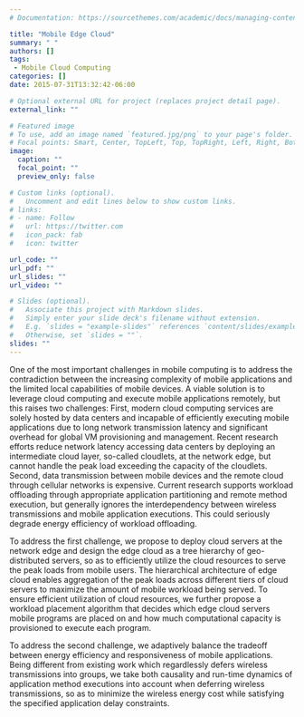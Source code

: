 ```yaml
---
# Documentation: https://sourcethemes.com/academic/docs/managing-content/

title: "Mobile Edge Cloud"
summary: " "
authors: []
tags: 
 - Mobile Cloud Computing
categories: []
date: 2015-07-31T13:32:42-06:00

# Optional external URL for project (replaces project detail page).
external_link: ""

# Featured image
# To use, add an image named `featured.jpg/png` to your page's folder.
# Focal points: Smart, Center, TopLeft, Top, TopRight, Left, Right, BottomLeft, Bottom, BottomRight.
image:
  caption: ""
  focal_point: ""
  preview_only: false

# Custom links (optional).
#   Uncomment and edit lines below to show custom links.
# links:
# - name: Follow
#   url: https://twitter.com
#   icon_pack: fab
#   icon: twitter

url_code: ""
url_pdf: ""
url_slides: ""
url_video: ""

# Slides (optional).
#   Associate this project with Markdown slides.
#   Simply enter your slide deck's filename without extension.
#   E.g. `slides = "example-slides"` references `content/slides/example-slides.md`.
#   Otherwise, set `slides = ""`.
slides: ""
---
```


One of the most important challenges in mobile computing is to address the contradiction between the increasing complexity of mobile applications and the limited local capabilities of mobile devices. A viable solution is to leverage cloud computing and execute mobile applications remotely, but this raises two challenges: First, modern cloud computing services are solely hosted by data centers and incapable of efficiently executing mobile applications due to long network transmission latency and significant overhead for global VM provisioning and management. Recent research efforts reduce network latency accessing data centers by deploying an intermediate cloud layer, so-called cloudlets, at the network edge, but cannot handle the peak load exceeding the capacity of the cloudlets. Second,  data transmission between mobile devices and the remote cloud through cellular networks is expensive. Current research supports workload offloading through appropriate application partitioning and remote method execution, but generally ignores the interdependency between wireless transmissions and mobile application executions. This could seriously degrade energy efficiency of workload offloading. 

To address the first challenge, we propose to deploy cloud servers at the network edge and design the edge cloud as a tree hierarchy of geo-distributed servers, so as to efficiently utilize the cloud resources to serve the peak loads from mobile users. The hierarchical architecture of edge cloud enables aggregation of the peak loads across different tiers of cloud servers to maximize the amount of mobile workload being served. To ensure efficient utilization of cloud resources, we further propose a workload placement algorithm that decides which edge cloud servers mobile programs are placed on and how much computational capacity is provisioned to execute each program. 

To address the second challenge,  we adaptively balance the tradeoff between energy efficiency and responsiveness of mobile applications. Being different from existing work which regardlessly defers wireless transmissions into groups, we take both causality and run-time dynamics of application method executions into account when deferring wireless transmissions, so as to minimize the wireless energy cost while satisfying the specified application
delay constraints.

